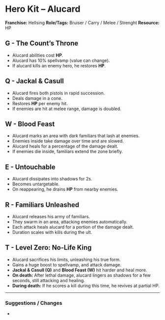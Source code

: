 # Hero Kit – Alucard

**Franchise:** Hellsing
**Role/Tags:** Bruiser / Carry / Melee / Strenght
**Resource:** HP

## G - The Count’s Throne
- Alucard abilities cost **HP**.
- Alucard has 10% spellvamp (value can change).
- If alucard kills an enemy hero, he restores **HP**.

## Q - Jackal & Casull
- Alucard fires both pistols in rapid succession.
- Deals damage in a cone.
- Restores **HP** per enemy hit.
- If enemies are hit at melee range, damage is doubled.

## W - Blood Feast
- Alucard marks an area with dark familiars that lash at enemies.
- Enemies inside take damage over time and are slowed.
- Alucard heals for a percentage of the damage dealt.
- If enemies die inside, familiars extend the zone briefly.

## E - Untouchable
- Alucard dissipates into shadows for 2s.
- Becomes untargetable.
- On reappearing, he drains **HP** from nearby enemies.

## R - Familiars Unleashed
- Alucard releases his army of familiars.
- They swarm in an area, attacking enemies automatically.
- Each attack heals alucard for a portion of the damage dealt.
- Duration scales with kills during the ult.

## T - Level Zero: No-Life King
- Alucard sacrifices his limits, unleashing his true form.
- Gains a huge boost to spellvamp, and attack damage.
- **Jackal & Casull (Q)** and **Blood Feast (W)** hit harder and heal more.
- **On death:** After lethal damage, alucard lingers as shadows for a few seconds, still attacking and healing. 
- **During death:** If he scores a kill during this time, he revives at partial HP.

---

### Suggestions / Changes
- <your notes here>